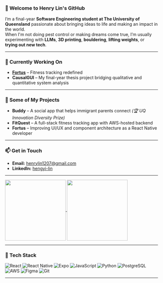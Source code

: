 ## 

<!--
**Heng-YiLin/Heng-YiLin** is a ✨ _special_ ✨ repository because its `README.md` (this file) appears on your GitHub profile.

Here are some ideas to get you started:

- 🔭 I’m currently working on ...
- 🌱 I’m currently learning ...
- 👯 I’m looking to collaborate on ...
- 🤔 I’m looking for help with ...
- 💬 Ask me about ...
- 📫 How to reach me: ...
- 😄 Pronouns: ...
- ⚡ Fun fact: ...
-->
### 👋 Welcome to Henry Lin's GitHub

I’m a final-year **Software Engineering student at The University of Queensland** passionate about bringing ideas to life and making an impact in the world.  
When I'm not doing pest control or making dreams come true, I’m usually experimenting with **LLMs**, **3D printing**, **bouldering**, **lifting weights**, or **trying out new tech**.

---

### 🌱 Currently Working On
- **[Fortus](https://fortus.fit/)** – Fitness tracking redefined  
- **CausalGUI** – My final-year thesis project bridging qualitative and quantitative system analysis  

---

### 🚀 Some of My Projects
- **Buddy** – A social app that helps immigrant parents connect *(🏆 UQ Innovation Diversity Prize)*  
- **FitQuest** – A full-stack fitness tracking app with AWS-hosted backend  
- **Fortus** – Improving UI/UX and component architecture as a React Native developer  

---

### 📫 Get in Touch
- **Email:** [henrylin1207@gmail.com](mailto:henrylin1207@gmail.com)  
- **LinkedIn:** [hengyi-lin](https://www.linkedin.com/in/hengyi-lin)

---
<a href="https://github.com/Heng-YiLin/github-readme-stats">
  <img height=200 align="center" src="https://github-readme-stats.vercel.app/api?username=Heng-YiLin&show_icons=true&theme=transparent" />
</a>

<a href="https://github.com/Heng-YiLin">
  <img height=200 align="center" src="https://github-readme-stats.vercel.app/api/top-langs?username=Heng-YiLin&layout=compact&langs_count=8&card_width=320&theme=transparent" />
</a>

---

### 🧰 Tech Stack

![React](https://img.shields.io/badge/React-20232A?style=for-the-badge&logo=react&logoColor=61DAFB)
![React Native](https://img.shields.io/badge/React_Native-20232A?style=for-the-badge&logo=react&logoColor=61DAFB)
![Expo](https://img.shields.io/badge/Expo-1B1F23?style=for-the-badge&logo=expo&logoColor=white)
![JavaScript](https://img.shields.io/badge/JavaScript-F7DF1E?style=for-the-badge&logo=javascript&logoColor=black)
![Python](https://img.shields.io/badge/Python-3670A0?style=for-the-badge&logo=python&logoColor=ffdd54)
![PostgreSQL](https://img.shields.io/badge/PostgreSQL-336791?style=for-the-badge&logo=postgresql&logoColor=white)
![AWS](https://img.shields.io/badge/AWS-232F3E?style=for-the-badge&logo=amazon-aws&logoColor=FF9900)
![Figma](https://img.shields.io/badge/Figma-F24E1E?style=for-the-badge&logo=figma&logoColor=white)
![Git](https://img.shields.io/badge/Git-F05032?style=for-the-badge&logo=git&logoColor=white)

---

<a href="https://github.com/Heng-YiLin/github-readme-stats">
  <img height=200 align="center" src="https://github-readme-stats.vercel.app
